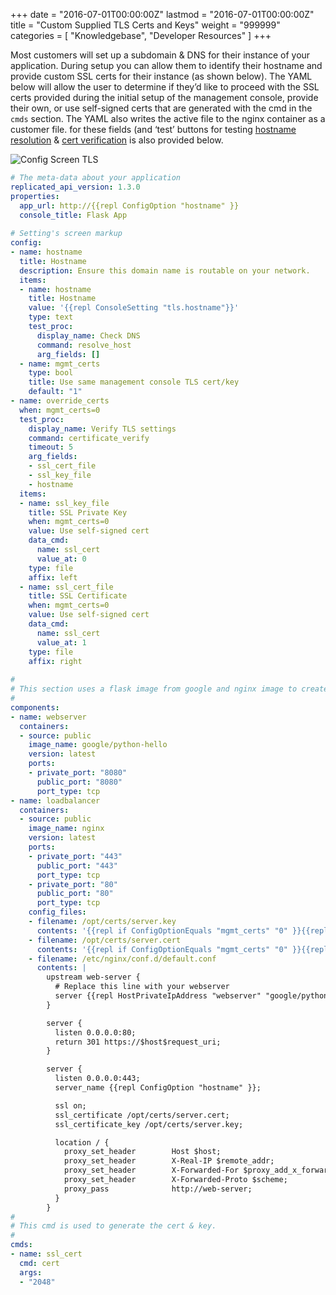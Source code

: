 +++
date = "2016-07-01T00:00:00Z"
lastmod = "2016-07-01T00:00:00Z"
title = "Custom Supplied TLS Certs and Keys"
weight = "999999"
categories = [ "Knowledgebase", "Developer Resources" ]
+++

Most customers will set up a subdomain & DNS for their instance of your application. During 
setup you can allow them to identify their hostname and provide custom SSL certs for their 
instance (as shown below). The YAML below will allow the user to determine if they’d like 
to proceed with the SSL certs provided during the initial setup of the management console, 
provide their own, or use self-signed certs that are generated with the cmd in the `cmds` 
section. The YAML also writes the active file to the nginx container as a customer file. 
for these fields (and ‘test’ buttons for testing 
[hostname resolution](/packaging-an-application/test-procs/#resolve-host) 
& [cert verification](/packaging-an-application/test-procs/#certificate-verification) 
is also provided below.

![Config Screen TLS](/static/config-tls.png)

```yml
# The meta-data about your application 
replicated_api_version: 1.3.0
properties:
  app_url: http://{{repl ConfigOption "hostname" }}
  console_title: Flask App
  
# Setting's screen markup
config:
- name: hostname
  title: Hostname
  description: Ensure this domain name is routable on your network.
  items:
  - name: hostname
    title: Hostname
    value: '{{repl ConsoleSetting "tls.hostname"}}'
    type: text
    test_proc:
      display_name: Check DNS
      command: resolve_host
      arg_fields: []
  - name: mgmt_certs
    type: bool
    title: Use same management console TLS cert/key
    default: "1"
- name: override_certs
  when: mgmt_certs=0
  test_proc:
    display_name: Verify TLS settings
    command: certificate_verify
    timeout: 5
    arg_fields:
    - ssl_cert_file
    - ssl_key_file
    - hostname
  items:
  - name: ssl_key_file
    title: SSL Private Key
    when: mgmt_certs=0
    value: Use self-signed cert
    data_cmd:
      name: ssl_cert
      value_at: 0
    type: file
    affix: left
  - name: ssl_cert_file
    title: SSL Certificate
    when: mgmt_certs=0
    value: Use self-signed cert
    data_cmd:
      name: ssl_cert
      value_at: 1
    type: file
    affix: right
    
#
# This section uses a flask image from google and nginx image to create a hello world website.
#    
components:
- name: webserver
  containers:
  - source: public
    image_name: google/python-hello
    version: latest
    ports:
    - private_port: "8080"
      public_port: "8080"
      port_type: tcp
- name: loadbalancer
  containers:
  - source: public
    image_name: nginx
    version: latest
    ports:
    - private_port: "443"
      public_port: "443"
      port_type: tcp
    - private_port: "80"
      public_port: "80"
      port_type: tcp
    config_files:
    - filename: /opt/certs/server.key
      contents: '{{repl if ConfigOptionEquals "mgmt_certs" "0" }}{{repl ConfigOptionData "ssl_key_file"}}{{repl else}}{{repl ConsoleSetting "tls.key.data"}}{{repl end}}'
    - filename: /opt/certs/server.cert
      contents: '{{repl if ConfigOptionEquals "mgmt_certs" "0" }}{{repl ConfigOptionData "ssl_cert_file"}}{{repl else}}{{repl ConsoleSetting "tls.cert.data"}}{{repl end}}'
    - filename: /etc/nginx/conf.d/default.conf
      contents: |        
        upstream web-server {
          # Replace this line with your webserver
          server {{repl HostPrivateIpAddress "webserver" "google/python-hello"}}:8080 fail_timeout=0;
        }

        server {
          listen 0.0.0.0:80;
          return 301 https://$host$request_uri;
        }

        server {
          listen 0.0.0.0:443;
          server_name {{repl ConfigOption "hostname" }};

          ssl on;
          ssl_certificate /opt/certs/server.cert;
          ssl_certificate_key /opt/certs/server.key;

          location / {
            proxy_set_header        Host $host;
            proxy_set_header        X-Real-IP $remote_addr;
            proxy_set_header        X-Forwarded-For $proxy_add_x_forwarded_for;
            proxy_set_header        X-Forwarded-Proto $scheme;
            proxy_pass              http://web-server;
          }
        }
#
# This cmd is used to generate the cert & key.
#  
cmds:
- name: ssl_cert
  cmd: cert
  args:
  - "2048"
```
